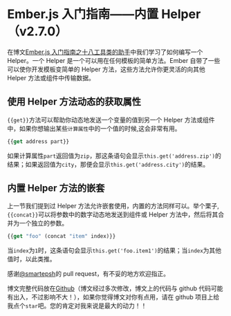 # Ember.js 入门指南——内置 Helper（v2.7.0）

在博文[Ember.js 入门指南之十八工具类的助手](http://blog.ddlisting.com/2016/03/23/ember-js-ru-men-zhi-nan-zhi-shi-ba-gong-ju-lei-de-zhu-shou/)中我们学习了如何编写一个 Helper。一个 Helper 是一个可以用在任何模板的简单方法。Ember 自带了一些可以使你开发模板变简单的 Helper 方法，这些方法允许你更灵活的向其他 Helper 方法或组件中传输数据。

## 使用 Helper 方法动态的获取属性

`{{get}}`方法可以帮助你动态地发送一个变量的值到另一个 Helper 方法或组件中，如果你想输出某些`计算属性`中的一个值的时候,这会非常有用。

```js
{{get address part}} 
```

如果计算属性`part`返回值为`zip`，那这条语句会显示`this.get('address.zip')`的结果；如果返回值为`city`，那便会显示`this.get('address.city')`的结果。

## 内置 Helper 方法的嵌套

上一节我们提到过 Helper 方法允许嵌套使用，内置的方法同样可以。举个栗子,`{{concat}}`可以将参数中的数字动态地发送到组件或 Helper 方法中，然后将其合并为一个独立的参数。

```js
{{get "foo" (concat "item" index)}} 
```

当`index`为`1`时，这条语句会显示`this.get('foo.item1')`的结果；当`index`为其他值时，以此类推。

感谢[@smartepsh](https://github.com/smartepsh)的 pull request，有不妥的地方欢迎指正。

博文完整代码放在[Github](https://github.com/ubuntuvim/my_emberjs_code)（博文经过多次修改，博文上的代码与 github 代码可能有出入，不过影响不大！），如果你觉得博文对你有点用，请在 github 项目上给我点个`star`吧。您的肯定对我来说是最大的动力！！